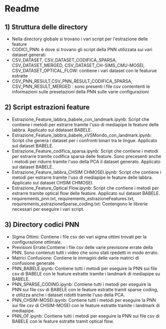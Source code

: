 # Readme
## 1) Struttura delle directory
- Nella directory globale si trovano i vari script per l'estrazione delle feature
- CODICI_PNN: è dove si trovano gli script della PNN utilizzata sui vari dataset generati
- CSV_DATASET, CSV_DATASET_CODIFICA_SPARSA, CSV_DATASET_MERGED, CSV_DATASET_CH-SIMS_CMU-MOSEI, CSV_DATASET_OPTICAL_FLOW: contiene i vari dataset con le featurue estratte
- CSV_PNN_RESULT,CSV_PNN_RESULT_CODIFICA_SPARSA, CSV_PNN_RESULT_MERGED : sono presenti i file csv contententi le informazioni sulle presetazioni della PNN sulle varie configurazioni

## 2) Script estrazioni feature
- Estrazione_Feature_labbra_babele_con_landmark.ipynb: Script che contiene i metodi per estrarre tramite l'uso di mediapipe le feature delle labbra. Applicato sul ddataset BABELE.
- Estrazione_Feature_labbra_babele_xVSMondo_con_landmark.ipynb: Script che genera i dataset per i confronti binari tra le lingue. Applicato sul dataset BABELE.
- Estrazione_Feature_codifica_sparsa.ipynb: Script che contiene i metodi per estrarre tramite codifica sparsa delle feature. Sono precesenti anche i metodi per ridurre tramite l'uso della PCA il dataset generato. Applicato sul dataset BABELE.
- Estrazione_Feature_labbra_CHSIM CHMOSEI.ipynb: Script che contiene i metodi per estrarre tramite l'uso di mediapipe le feature delle labbra. Applicato sul dataset CHSIM CHMOSEI.
- Estrazione_Feature_Optical Flow.ipynb: Script che contiene i metodi per estrarre tramite optical flow delle feature. Applicato sul dataset BABELE.
- requirements_pnn.txt, requirements_estrazioneFeatures.txt, requirements_estrazioneSparse_coding.txt: Contengono le librerie necessari per eseguire  i  vari script.



##  3) Directory  codici PNN
- Sigma Ottimi: Contiene i file csv dei vari sigma ottimi trovati per la configurazione ottimale.
- Previsioni Errate:Contiene i file csv delle varie previsione errate della PNN. Sono contenuti  tutti i video che sono stati rpedetti in modo errato.
- Matrici Confusione: Contiene le immagini delle varie matrici di confusione generate
- PNN_BABELE.ipynb: Contiene tutti i metodi per eseguire la PNN sui file csv di BABELE con le feature estratte tramite i landmark di mediapipe su BABELE.
- PNN_SPARSE_CODING.ipynb: Contiene tutti i metodi per eseguire la PNN sui file csv di BABELE con le feature estratte tramit sparse coding, e utilizza anche i dataset ridotti tramite l'uso della PCA. 
- PNN_CHSIM-MOSEI.ipynb: Contiene tutti i metodi per eseguire la PNN sui file csv di  CHSIM-MOSEI con le feature estratte tramite i landmark di mediapipe.
- PNN_OF.ipynb: Contiene tutti i metodi per eseguire la PNN sui file csv di BABELE con le feature estratte tramit optical flow.